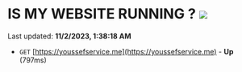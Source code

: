 # IS MY WEBSITE RUNNING ? [![](https://img.shields.io/static/v1?label=Sponsor&message=%E2%9D%A4&logo=GitHub&color=%23fe8e86)](https://github.com/sponsors/<username>)

Last updated: **11/2/2023, 1:38:18 AM**

- `GET` [https://youssefservice.me](https://youssefservice.me) - **Up** (797ms)
